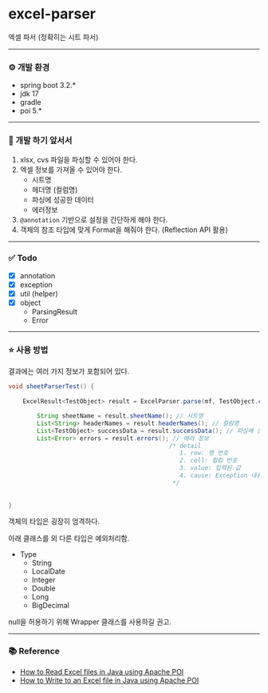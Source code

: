 # excel-parser
엑셀 파서 (정확히는 시트 파서)

---
### ⚙️ 개발 환경
- spring boot 3.2.*
- jdk 17
- gradle
- poi 5.* 

---
### 📒 개발 하기 앞서서
1. xlsx, cvs 파일을 파싱할 수 있어야 한다.
2. 엑셀 정보를 가져올 수 있어야 한다.
   - 시트명
   - 헤더명 (컬럼명)
   - 파싱에 성공한 데이터
   - 에러정보
3. `@annotation` 기반으로 설정을 간단하게 해야 한다.
4. 객체의 참조 타입에 맞게 Format을 해줘야 한다. (Reflection API 활용)

---
### ✅ Todo
- [x] annotation 
- [x] exception
- [x] util (helper)
- [x] object 
  - ParsingResult
  - Error

--- 
### ⭐ 사용 방법
결과에는 여러 가지 정보가 포함되어 있다.
```java
void sheetParserTest() {
	
	ExcelResult<TestObject> result = ExcelParser.parse(mf, TestObject.class);

        String sheetName = result.sheetName(); // 시트명
        List<String> headerNames = result.headerNames(); // 컬럼명
        List<TestObject> successData = result.successData(); // 파싱에 성공한 데이터
        List<Error> errors = result.errors(); // 에러 정보
                                             /* detail
                                                1. row: 행 번호
                                                2. cell: 컬럼 번호
                                                3. value: 입력된 값
                                                4. cause: Exception 내용
                                              */
        
        
}
```

객체의 타입은 굉장히 엄격하다.

아래 클래스를 외 다른 타입은 예외처리함.
- Type
   - String
   - LocalDate
   - Integer
   - Double
   - Long
   - BigDecimal

null을 허용하기 위해 Wrapper 클래스를 사용하길 권고.

---

### 📚 Reference

- [How to Read Excel files in Java using Apache POI](https://www.callicoder.com/java-read-excel-file-apache-poi)
- [How to Write to an Excel file in Java using Apache POI](https://www.callicoder.com/java-write-excel-file-apache-poi)